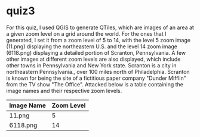 # quiz3

For this quiz, I used QGIS to generate QTiles, which are images of an area at a given zoom level on a grid around the world. For the ones that I generated, I set it from a zoom level of 5 to 14, with the level 5 zoom image (11.png) displaying the northeastern U.S. and the level 14 zoom image (6118.png) displaying a detailed portion of Scranton, Pennsylvania. A few other images at different zoom levels are also displayed, which include other towns in Pennsylvania and New York state. Scranton is a city in northeastern Pennsylvania., over 100 miles north of Philadelphia. Scranton is known for being the site of a fictitious paper company "Dunder Mifflin" from the TV show "The Office". Attacked below is a table containing the image names and their respective zoom levels.

Image Name | Zoom Level
-----------|-------------
11.png     | 5
6118.png   | 14
